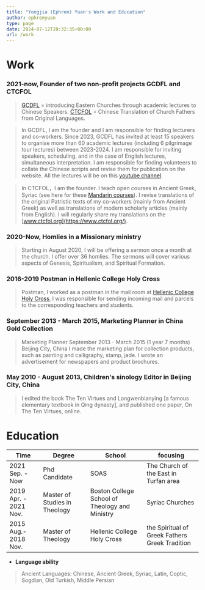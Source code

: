 ```yaml
---
title: "Yongjia (Ephrem) Yuan's Work and Education"
author: ephremyuan
type: page
date: 2024-07-12T20:32:35+00:00
url: /work
---
```

# Work

### 2021-now, Founder of two non-profit projects GCDFL and CTCFOL

> [GCDFL](https://www.gcdfl.org/) = introducing Eastern Churches through academic lectures to Chinese Speakers. [CTCFOL](https://www.ctcfol.org/) = Chinese Translation of Church Fathers from Original Languages. 

> In GCDFL, I am the founder and I am responsible for finding lecturers and co-workers. Since 2023, GCDFL has invited at least 15 speakers to organise more than 60 academic lectures (including 6 pilgrimage tour lectures) between 2023-2024. I am responsible for inviting speakers, scheduling, and in the case of English lectures, simultaneous interpretation. I am responsible for finding volunteers to collate the Chinese scripts and revise them for publication on the website. All the lectures will be on this [youtube channel](https://www.youtube.com/@gcdfl).

> In CTCFOL，I am the founder. I teach open courses in Ancient Greek, Syriac (see here for these [Mandarin courses](https://forum.ctcfol.org/)). I revise translations of the original Patristic texts of my co-workers (mainly from Ancient Greek) as well as translations of modern scholarly articles (mainly from English). I will regularly share my translations on the [www.ctcfol.org](https://www.ctcfol.org/).


### 2020-Now, Homlies in a Missionary ministry

> Starting in August 2020, I will be offering a sermon once a month at the church. I offer over 36 homlies. The sermons will cover various aspects of Genesis, Spiritualism, and Spiritual Formation.

### 2016-2019 Postman in Hellenic College Holy Cross

> Postman, I worked as a postman in the mail room at [Hellenic College Holy Cross](https://www.hchc.edu/), I was responsible for sending incoming mail and parcels to the corresponding teachers and students. 


### September 2013 - March 2015, Marketing Planner in China Gold Collection

> Marketing Planner September 2013 - March 2015 (1 year 7 months) Beijing City, China I made the marketing plan for collection products, such as painting and calligraphy, stamp, jade. I wrote an advertisement for newspapers and product brochures. 

### May 2010 - August 2013, Children's sinology Editor in Beijing City, China 

> I edited the book The Ten Virtues and Longwenbianying [a famous elementary textbook in Qing dynasty], and published one paper, On The Ten Virtues, online.

# Education

| Time | Degree  | School | focusing |
| --- | ---- | ---- | -------- |
| 2021 Sep. -Now | Phd Candidate | SOAS | The Church of the East in Turfan area | 
| 2019 Apr. - 2021 Nov. | Master of Studies in Theology | Boston College School of Theology and Ministry | Syriac Churches | 
| 2015 Aug.- 2018 Nov. | Master of Theology | Hellenic College Holy Cross  | the Spiritual of Greek Fathers Greek Tradition | 

- **Language ability**

> Ancient Languages: Chinese, Ancient Greek, Syriac, Latin, Coptic, Sogdian, Old Turkish, Middle Persian

